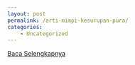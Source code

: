 ```yaml
---
layout: post
permalink: /arti-mimpi-kesurupan-pura/
categories:
    - Uncategorized
---
```


[Baca Selengkapnya](/08)